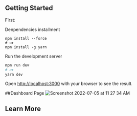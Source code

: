 ## Getting Started

First:

Denpendencies installment
```
npm install --force
# or
npm install -g yarn
```

Run the development server
```bash
npm run dev
# or
yarn dev
```

Open [http://localhost:3000](http://localhost:3000) with your browser to see the result.

##Dashboard Page
![Screenshot 2022-07-05 at 11 27 34 AM](https://user-images.githubusercontent.com/62011351/177244232-6b38a966-bc2a-4ceb-a52b-ae31fe156896.png)


## Learn More
